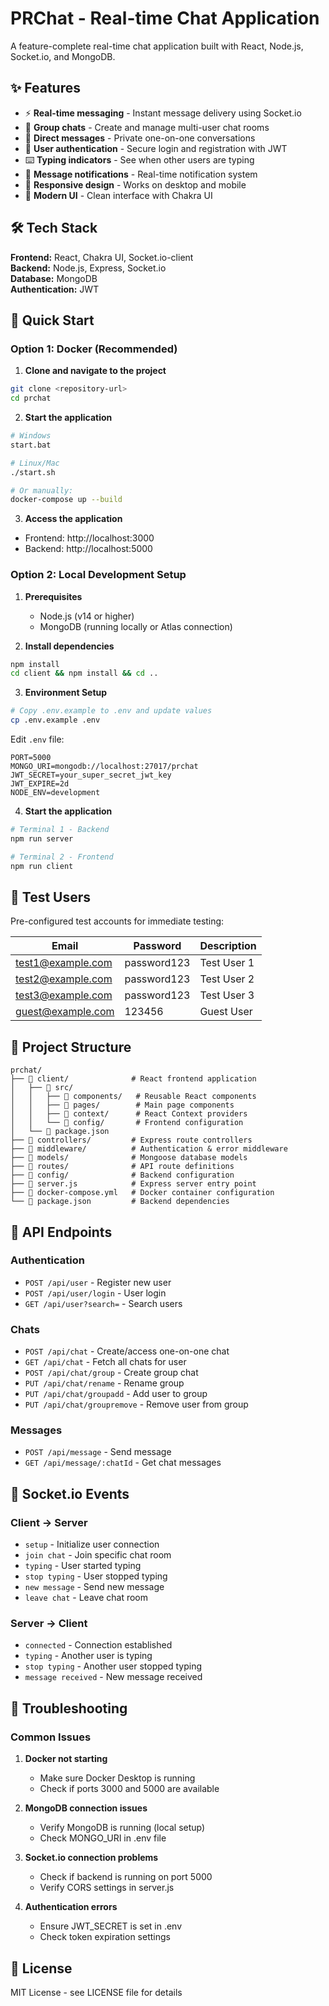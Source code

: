 # PRChat - Real-time Chat Application

A feature-complete real-time chat application built with React, Node.js, Socket.io, and MongoDB.

## ✨ Features

- ⚡ **Real-time messaging** - Instant message delivery using Socket.io
- 👥 **Group chats** - Create and manage multi-user chat rooms
- 💬 **Direct messages** - Private one-on-one conversations
- 🔐 **User authentication** - Secure login and registration with JWT
- ⌨️ **Typing indicators** - See when other users are typing
- 🔔 **Message notifications** - Real-time notification system
- 📱 **Responsive design** - Works on desktop and mobile
- 🎨 **Modern UI** - Clean interface with Chakra UI

## 🛠 Tech Stack

**Frontend:** React, Chakra UI, Socket.io-client  
**Backend:** Node.js, Express, Socket.io  
**Database:** MongoDB  
**Authentication:** JWT

## 🚀 Quick Start

### Option 1: Docker (Recommended)

1. **Clone and navigate to the project**
```bash
git clone <repository-url>
cd prchat
```

2. **Start the application**
```bash
# Windows
start.bat

# Linux/Mac
./start.sh

# Or manually:
docker-compose up --build
```

3. **Access the application**
- Frontend: http://localhost:3000
- Backend: http://localhost:5000

### Option 2: Local Development Setup

1. **Prerequisites**
   - Node.js (v14 or higher)
   - MongoDB (running locally or Atlas connection)

2. **Install dependencies**
```bash
npm install
cd client && npm install && cd ..
```

3. **Environment Setup**
```bash
# Copy .env.example to .env and update values
cp .env.example .env
```

Edit `.env` file:
```env
PORT=5000
MONGO_URI=mongodb://localhost:27017/prchat
JWT_SECRET=your_super_secret_jwt_key
JWT_EXPIRE=2d
NODE_ENV=development
```

4. **Start the application**
```bash
# Terminal 1 - Backend
npm run server

# Terminal 2 - Frontend  
npm run client
```

## 👥 Test Users

Pre-configured test accounts for immediate testing:

| Email | Password | Description |
|-------|----------|-------------|
| test1@example.com | password123 | Test User 1 |
| test2@example.com | password123 | Test User 2 |
| test3@example.com | password123 | Test User 3 |
| guest@example.com | 123456 | Guest User |

## 📁 Project Structure

```
prchat/
├── 📂 client/              # React frontend application
│   ├── 📂 src/
│   │   ├── 📂 components/   # Reusable React components
│   │   ├── 📂 pages/        # Main page components
│   │   ├── 📂 context/      # React Context providers
│   │   └── 📂 config/       # Frontend configuration
│   └── 📄 package.json
├── 📂 controllers/         # Express route controllers
├── 📂 middleware/          # Authentication & error middleware
├── 📂 models/              # Mongoose database models
├── 📂 routes/              # API route definitions
├── 📂 config/              # Backend configuration
├── 📄 server.js            # Express server entry point
├── 📄 docker-compose.yml   # Docker container configuration
└── 📄 package.json         # Backend dependencies
```

## 🔧 API Endpoints

### Authentication
- `POST /api/user` - Register new user
- `POST /api/user/login` - User login
- `GET /api/user?search=` - Search users

### Chats
- `POST /api/chat` - Create/access one-on-one chat
- `GET /api/chat` - Fetch all chats for user
- `POST /api/chat/group` - Create group chat
- `PUT /api/chat/rename` - Rename group
- `PUT /api/chat/groupadd` - Add user to group
- `PUT /api/chat/groupremove` - Remove user from group

### Messages
- `POST /api/message` - Send message
- `GET /api/message/:chatId` - Get chat messages

## 🎯 Socket.io Events

### Client → Server
- `setup` - Initialize user connection
- `join chat` - Join specific chat room
- `typing` - User started typing
- `stop typing` - User stopped typing
- `new message` - Send new message
- `leave chat` - Leave chat room

### Server → Client
- `connected` - Connection established
- `typing` - Another user is typing
- `stop typing` - Another user stopped typing
- `message received` - New message received

## 🚨 Troubleshooting

### Common Issues

1. **Docker not starting**
   - Make sure Docker Desktop is running
   - Check if ports 3000 and 5000 are available

2. **MongoDB connection issues**
   - Verify MongoDB is running (local setup)
   - Check MONGO_URI in .env file

3. **Socket.io connection problems**
   - Check if backend is running on port 5000
   - Verify CORS settings in server.js

4. **Authentication errors**
   - Ensure JWT_SECRET is set in .env
   - Check token expiration settings

## 📝 License

MIT License - see LICENSE file for details